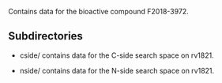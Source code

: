 Contains data for the bioactive compound F2018-3972.

## Subdirectories

- cside/ contains data for the C-side search space on rv1821.

- nside/ contains data for the N-side search space on rv1821.

